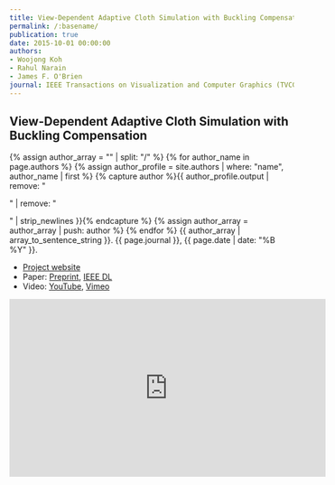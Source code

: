 ```yaml
---
title: View-Dependent Adaptive Cloth Simulation with Buckling Compensation
permalink: /:basename/
publication: true
date: 2015-10-01 00:00:00
authors:
- Woojong Koh
- Rahul Narain
- James F. O'Brien
journal: IEEE Transactions on Visualization and Computer Graphics (TVCG)
---
```


## View-Dependent Adaptive Cloth Simulation with Buckling Compensation
{% assign author_array = "" | split: "/" %}
{% for author_name in page.authors %}
  {% assign author_profile = site.authors | where: "name", author_name | first %}
  {% capture author %}{{ author_profile.output | remove: "<p>" | remove: "</p>" | strip_newlines }}{% endcapture %}
  {% assign author_array = author_array | push: author %}
{% endfor %}
{{ author_array | array_to_sentence_string }}. {{ page.journal }}, {{ page.date | date: "%B %Y" }}.

* [Project website](http://graphics.berkeley.edu/papers/Koh-VDA-2015-10/)
* Paper: [Preprint](Koh-VDA-2015-11.pdf), [IEEE DL](http://ieeexplore.ieee.org/xpl/articleDetails.jsp?arnumber=7127098)
* Video: [YouTube](http://youtu.be/71TOPXD9j4E), [Vimeo](https://vimeo.com/142075649)

<iframe width="560" height="315" src="https://www.youtube.com/embed/71TOPXD9j4E" frameborder="0" allow="accelerometer; autoplay; clipboard-write; encrypted-media; gyroscope; picture-in-picture" allowfullscreen></iframe>
